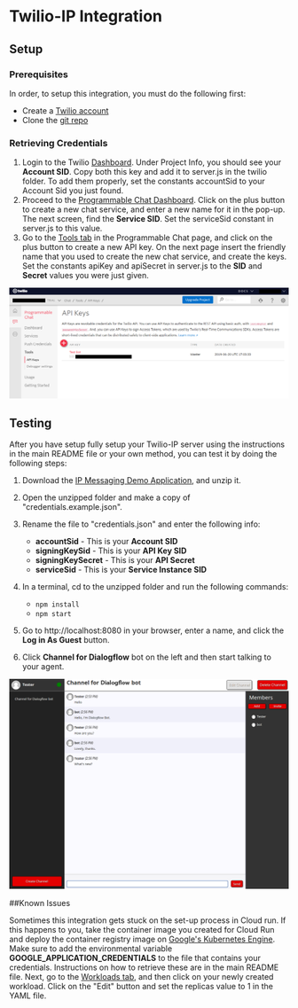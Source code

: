 # Twilio-IP Integration

## Setup

### Prerequisites

In order, to setup this integration, you must do the following first:
- Create a [Twilio account](https://www.twilio.com/try-twilio)
- Clone the [git repo](https://OUR_GIT_REPO)

### Retrieving Credentials

1. Login to the Twilio [Dashboard](https://www.twilio.com/console). Under
Project Info, you should see your __Account SID__. Copy both this key and add it
to server.js in the twilio folder. To add them properly, set the constants
accountSid to your Account Sid you just found.
2. Proceed to the
[Programmable Chat Dashboard](https://www.twilio.com/console/chat/dashboard).
Click on the plus button to create a new chat service, and enter a new name for
it in the pop-up. The next screen, find the __Service SID__. Set the serviceSid
constant in server.js to this value.
3. Go to the [Tools tab](https://www.twilio.com/console/chat/runtime/api-keys)
in the Programmable Chat page, and click on the plus button to create a new API
key. On the next page insert the friendly name that you used to create the new
chat service, and create the keys. Set the constants apiKey and apiSecret in
server.js to the __SID__ and __Secret__ values you were just given.

![alt text](images/twilio-programmable-chat-credentials.png)

## Testing

After you have setup fully setup your Twilio-IP server using the instructions in
the main README file or your own method, you can test it by doing the following
steps:
1. Download the
[IP Messaging Demo Application](https://github.com/twilio/ip-messaging-demo-js),
and unzip it.
2. Open the unzipped folder and make a copy of "credentials.example.json".
3. Rename the file to "credentials.json" and enter the following info:
     * __accountSid__ - This is your __Account SID__
     * __signingKeySid__ - This is your __API Key SID__
     * __signingKeySecret__ - This is your __API Secret__
     * __serviceSid__ - This is your __Service Instance SID__

4. In a terminal, cd to the unzipped folder and run the following commands:
    * ``npm install``
    * ``npm start``
5. Go to http://localhost:8080 in your browser, enter a name, and click the
__Log in As Guest__ button.
6. Click __Channel for Dialogflow__ bot on the left and then start talking to
your agent.

![alt text](images/twilio-programmable-chat-testing.png)

##Known Issues

Sometimes this integration gets stuck on the set-up process in Cloud run. If
this happens to you, take the container image you created for Cloud Run and
deploy the container registry image on
[Google's Kubernetes Engine](https://console.cloud.google.com/kubernetes/workload/deploy).
Make sure to add the environmental variable __GOOGLE_APPLICATION_CREDENTIALS__
to the file that contains your credentials. Instructions on how to retrieve
these are in the main README file. Next, go to the
[Workloads tab](https://console.cloud.google.com/kubernetes/workload), and then
click on your newly created workload. Click on the "Edit" button and set
the replicas value to 1 in the YAML file.  